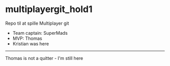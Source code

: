 # multiplayergit_hold1
Repo til at spille Multiplayer git


* Team captain: SuperMads
* MVP: Thomas
* Kristian was here

---


Thomas is not a quitter - I'm still here
